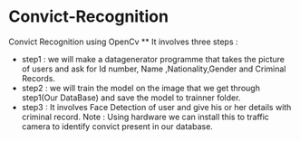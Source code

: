 # Convict-Recognition
Convict Recognition using OpenCv
** It involves three steps :
* step1 : we will make a datagenerator programme that takes the picture of users and ask for Id number, Name ,Nationality,Gender and Criminal Records.
* step2 : we will train the model on the image that we get through step1(Our DataBase) and save the model to trainner folder.
* step3 : It involves Face Detection of user and give his or her details with criminal record. Note : Using hardware we can install this to traffic camera to identify convict present in our database.
